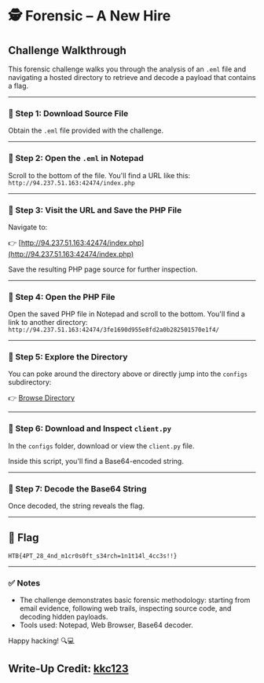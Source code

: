 # 🕵️ Forensic – A New Hire

## Challenge Walkthrough

This forensic challenge walks you through the analysis of an `.eml` file and navigating a hosted directory to retrieve and decode a payload that contains a flag.

---

### 🔹 Step 1: Download Source File
Obtain the `.eml` file provided with the challenge.

---

### 🔹 Step 2: Open the `.eml` in Notepad

Scroll to the bottom of the file. You'll find a URL like this: ```http://94.237.51.163:42474/index.php```

---

### 🔹 Step 3: Visit the URL and Save the PHP File

Navigate to:

👉 [http://94.237.51.163:42474/index.php](http://94.237.51.163:42474/index.php)

Save the resulting PHP page source for further inspection.

---

### 🔹 Step 4: Open the PHP File

Open the saved PHP file in Notepad and scroll to the bottom. You'll find a link to another directory: ``` http://94.237.51.163:42474/3fe1690d955e8fd2a0b282501570e1f4/ ```

---

### 🔹 Step 5: Explore the Directory

You can poke around the directory above or directly jump into the `configs` subdirectory:

👉 [Browse Directory](http://94.237.51.163:42474/3fe1690d955e8fd2a0b282501570e1f4/)

---

### 🔹 Step 6: Download and Inspect `client.py`

In the `configs` folder, download or view the `client.py` file.

Inside this script, you'll find a Base64-encoded string.

---

### 🔹 Step 7: Decode the Base64 String

Once decoded, the string reveals the flag.

---

## 🏁 Flag
``` HTB{4PT_28_4nd_m1cr0s0ft_s34rch=1n1t14l_4cc3s!!} ```

---

### ✅ Notes

- The challenge demonstrates basic forensic methodology: starting from email evidence, following web trails, inspecting source code, and decoding hidden payloads.
- Tools used: Notepad, Web Browser, Base64 decoder.

Happy hacking! 🔍💻

## Write-Up Credit: [kkc123](https://ctf.hackthebox.com/user/profile/606424)